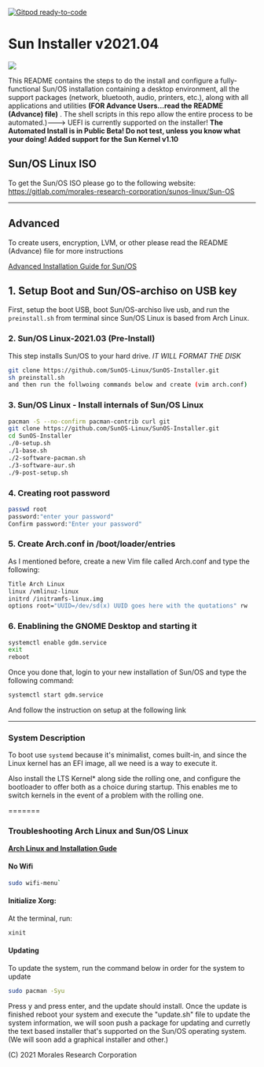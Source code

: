 
[![Gitpod ready-to-code](https://img.shields.io/badge/Gitpod-ready--to--code-blue?logo=gitpod)](https://gitpod.io/#https://github.com/SunOS-Linux/SunOS-Installer)

# Sun Installer v2021.04
<img src="https://github.com/SunOS-Linux/SunOS-Installer/blob/master/Sun:OS.png" />

This README contains the steps to do the install and configure a fully-functional Sun/OS installation containing a desktop environment, all the support packages (network, bluetooth, audio, printers, etc.), along with all applications and utilities **(FOR Advance Users...read the README (Advance) file)** . The shell scripts in this repo allow the entire process to be automated.)---> UEFI is currently supported on the installer!
**The Automated Install is in Public Beta! Do not test, unless you know what your doing! Added support for the Sun Kernel v1.10**

## Sun/OS Linux ISO
To get the Sun/OS ISO please go to the following website:
https://gitlab.com/morales-research-corporation/sunos-linux/Sun-OS

---
## Advanced
To create users, encryption, LVM, or other please read the README (Advance) file for more instructions

[Advanced Installation Guide for Sun/OS](https://github.com/SunOS-Linux/SunOS-Installer/blob/master/README%20(Advance).md)

## 1. Setup Boot and Sun/OS-archiso on USB key

First, setup the boot USB, boot Sun/OS-archiso live usb, and run the `preinstall.sh` from terminal since Sun/OS Linux is based from Arch Linux.

### 2. Sun/OS Linux-2021.03 (Pre-Install)

This step installs Sun/OS to your hard drive. *IT WILL FORMAT THE DISK*

```bash
git clone https://github.com/SunOS-Linux/SunOS-Installer.git
sh preinstall.sh
and then run the follwoing commands below and create (vim arch.conf)
```

### 3. Sun/OS Linux - Install internals of Sun/OS Linux

```bash
pacman -S --no-confirm pacman-contrib curl git
git clone https://github.com/SunOS-Linux/SunOS-Installer.git
cd SunOS-Installer
./0-setup.sh
./1-base.sh
./2-software-pacman.sh
./3-software-aur.sh
./9-post-setup.sh
```
### 4. Creating root password
```bash
passwd root
password:"enter your password"
Confirm password:"Enter your password"
```
### 5. Create Arch.conf in /boot/loader/entries

As I mentioned before, create a new Vim file called Arch.conf and type the following:

```bash
Title Arch Linux
linux /vmlinuz-linux
initrd /initramfs-linux.img
options root="UUID=/dev/sd(x) UUID goes here with the quotations" rw
```
### 6. Enablining the GNOME Desktop and starting it
```bash
systemctl enable gdm.service
exit
reboot
```
Once you done that, login to your new installation of Sun/OS and type the following command:
```bash
systemctl start gdm.service
```
And follow the instruction on setup at the following link

---

### System Description

To boot use `systemd` because it's minimalist, comes built-in, and since the Linux kernel has an EFI image, all we need is a way to execute it.

Also install the LTS Kernel* along side the rolling one, and configure the bootloader to offer both as a choice during startup. This enables me to switch kernels in the event of a problem with the rolling one.

=======
### Troubleshooting Arch Linux and Sun/OS Linux

__[Arch Linux and Installation Gude](https://github.com/SunOS-Linux/SunOS-Installer/blob/Sun-OS-Installer-v2/README%20(Advance).md)__

#### No Wifi

```bash
sudo wifi-menu`
```

#### Initialize Xorg:
At the terminal, run:

```bash
xinit
```
#### Updating
To update the system, run the command below in order for the system to update
```bash
sudo pacman -Syu
```
Press y and press enter, and the update should install. Once the update is finished reboot your system and execute the "update.sh" file to update the system information, we will soon push a package for updating and curretly the text based installer that's supported on the Sun/OS operating system. (We will soon add a graphical installer and other.)

(C) 2021 Morales Research Corporation
